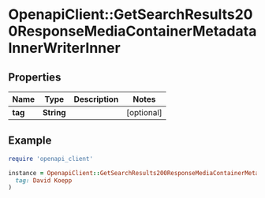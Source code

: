 # OpenapiClient::GetSearchResults200ResponseMediaContainerMetadataInnerWriterInner

## Properties

| Name | Type | Description | Notes |
| ---- | ---- | ----------- | ----- |
| **tag** | **String** |  | [optional] |

## Example

```ruby
require 'openapi_client'

instance = OpenapiClient::GetSearchResults200ResponseMediaContainerMetadataInnerWriterInner.new(
  tag: David Koepp
)
```

